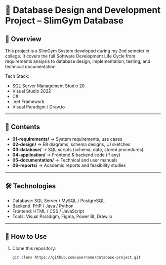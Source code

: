 # 📂 Database Design and Development Project – SlimGym Database
## 📌 Overview
This project is a SlimGym System developed during my 2nd semeter in college.
It covers the full Software Development Life Cycle from requirements analysis to database design, implementation, testing, and technical documentation.  

Tech Stack: 
- SQL Server Management Studio 20
- Visual Studio 2022
- C#
- .net Framework
- Visual Paradigm / Draw.io
---

## 📑 Contents
- **01-requirements/** → System requirements, use cases  
- **02-design/** → ER diagrams, schema designs, UI sketches  
- **03-database/** → SQL scripts (schema, data, stored procedures)  
- **04-application/** → Frontend & backend code (if any)  
- **05-documentation/** → Technical and user manuals  
- **06-reports/** → Academic reports and feasibility studies  

---

## 🛠️ Technologies
- Database: SQL Server / MySQL / PostgreSQL  
- Backend: PHP / Java / Python  
- Frontend: HTML / CSS / JavaScript  
- Tools: Visual Paradigm, Figma, Power BI, Draw.io  

---

## 🚀 How to Use
1. Clone this repository:  
   ```bash
   git clone https://github.com/username/database-project.git
